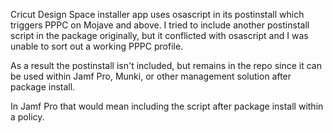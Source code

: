 Cricut Design Space installer app uses osascript in its postinstall which triggers PPPC on Mojave and above. I tried to include another postinstall script in the package originally, but it conflicted with osascript and I was unable to sort out a working PPPC profile. 

As a result the postinstall isn't included, but remains in the repo since it can be used within Jamf Pro, Munki, or other management solution after package install.

In Jamf Pro that would mean including the script after package install within a policy.
